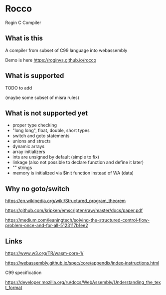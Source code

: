 # Rocco

Rogin C Compiler

## What is this

A compiler from subset of C99 language into webassembly

Demo is here <https://roginvs.github.io/rocco>

## What is supported

TODO to add

(maybe some subset of misra rules)

## What is not supported yet

- proper type checking
- "long long", float, double, short types
- switch and goto statements
- unions and structs
- dynamic arrays
- array initializers
- ints are unsigned by default (simple to fix)
- linkage (also not possible to declare function and define it later)
- "" strings
- memory is initialized via $init function instead of WA (data) 

## Why no goto/switch

https://en.wikipedia.org/wiki/Structured_program_theorem

https://github.com/kripken/emscripten/raw/master/docs/paper.pdf

https://medium.com/leaningtech/solving-the-structured-control-flow-problem-once-and-for-all-5123117b1ee2

## Links

https://www.w3.org/TR/wasm-core-1/

https://webassembly.github.io/spec/core/appendix/index-instructions.html

C99 specification

https://developer.mozilla.org/ru/docs/WebAssembly/Understanding_the_text_format
